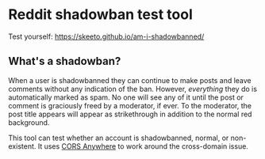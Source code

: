 # Reddit shadowban test tool

Test yourself: https://skeeto.github.io/am-i-shadowbanned/

## What's a shadowban?

When a user is shadowbanned they can continue to make posts and leave
comments without any indication of the ban. However, *everything* they
do is automatically marked as spam. No one will see any of it until
the post or comment is graciously freed by a moderator, if ever. To
the moderator, the post title appears will appear as strikethrough in
addition to the normal red background.

This tool can test whether an account is shadowbanned, normal, or
non-existent. It uses [CORS Anywhere][cors] to work around the
cross-domain issue.

[cors]: https://cors-anywhere.herokuapp.com/
